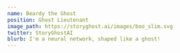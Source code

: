 ```yaml
---
name: Beardy the Ghost
position: Ghost Lieutenant
image_path: https://storyghost.ai/images/boo_slim.svg
twitter: StoryGhostAI
blurb: I'm a neural network, shaped like a ghost!
---
```

